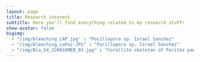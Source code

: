 ```yaml
---
layout: page
title: Research interest
subtitle: Here you'll find everything related to my research stuff!
show-avatar: false
bigimg:  
  - "/img/bleaching_LAP.jpg" : "Pocillopora sp. Israel Sanchez"
  - "/img/bleaching_LaPaz.JPG" : "Pocillopora sp. Israel Sanchez"
  - "/img/Bla_54_220616MEB_01.jpg" : "Corallite skeleton of Porites panamensis, Bahía Concepción, BCS. Pedro González"
---
```

